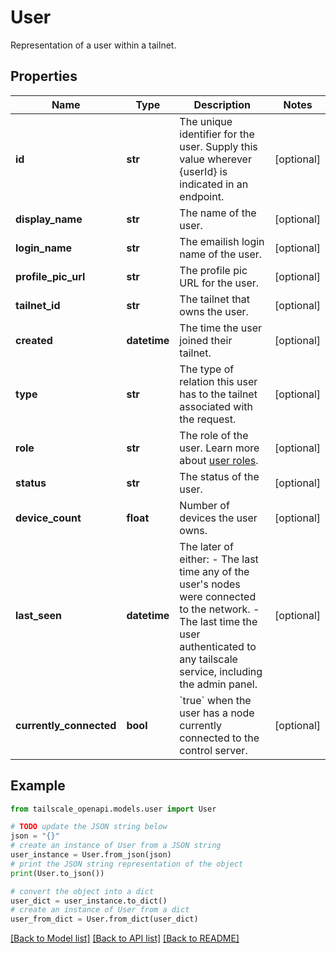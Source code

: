 # User

Representation of a user within a tailnet. 

## Properties

Name | Type | Description | Notes
------------ | ------------- | ------------- | -------------
**id** | **str** | The unique identifier for the user. Supply this value wherever {userId} is indicated in an endpoint.  | [optional] 
**display_name** | **str** | The name of the user.  | [optional] 
**login_name** | **str** | The emailish login name of the user.  | [optional] 
**profile_pic_url** | **str** | The profile pic URL for the user.  | [optional] 
**tailnet_id** | **str** | The tailnet that owns the user.  | [optional] 
**created** | **datetime** | The time the user joined their tailnet.  | [optional] 
**type** | **str** | The type of relation this user has to the tailnet associated with the request.  | [optional] 
**role** | **str** | The role of the user. Learn more about [user roles](kb/1138/user-roles).  | [optional] 
**status** | **str** | The status of the user.  | [optional] 
**device_count** | **float** | Number of devices the user owns.  | [optional] 
**last_seen** | **datetime** | The later of either: - The last time any of the user&#39;s nodes were connected to the network. - The last time the user authenticated to any tailscale service, including the admin panel.  | [optional] 
**currently_connected** | **bool** | &#x60;true&#x60; when the user has a node currently connected to the control server.  | [optional] 

## Example

```python
from tailscale_openapi.models.user import User

# TODO update the JSON string below
json = "{}"
# create an instance of User from a JSON string
user_instance = User.from_json(json)
# print the JSON string representation of the object
print(User.to_json())

# convert the object into a dict
user_dict = user_instance.to_dict()
# create an instance of User from a dict
user_from_dict = User.from_dict(user_dict)
```
[[Back to Model list]](../README.md#documentation-for-models) [[Back to API list]](../README.md#documentation-for-api-endpoints) [[Back to README]](../README.md)


